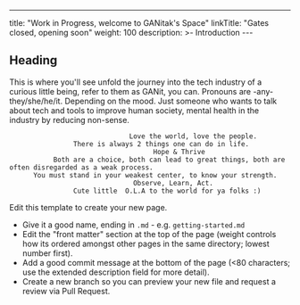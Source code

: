 ---
title: "Work in Progress, welcome to GANitak's Space"
linkTitle: "Gates closed, opening soon"
weight: 100
description: >- Introduction
     ---
## Heading

This is where you'll see unfold the journey into the tech industry of a curious little being, refer to them as GANit, you can. Pronouns are -any- they/she/he/it. Depending on the mood. Just someone who wants to talk about tech and tools to improve human society, mental health in the industry by reducing non-sense. 
     
                     
                                  Love the world, love the people.
                    There is always 2 things one can do in life.
                                        Hope & Thrive
               Both are a choice, both can lead to great things, both are often disregarded as a weak process. 
          You must stand in your weakest center, to know your strength. 
                                   Observe, Learn, Act.
                    Cute little  O.L.A to the world for ya folks :)                            


Edit this template to create your new page.

* Give it a good name, ending in `.md` - e.g. `getting-started.md`
* Edit the "front matter" section at the top of the page (weight controls how its ordered amongst other pages in the same directory; lowest number first).
* Add a good commit message at the bottom of the page (<80 characters; use the extended description field for more detail).
* Create a new branch so you can preview your new file and request a review via Pull Request.
